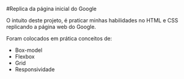 #Replica da página inicial do Google

O intuito deste projeto, é praticar minhas habilidades no HTML e CSS replicando a página web do Google.

Foram colocados em prática conceitos de:
* Box-model
* Flexbox
* Grid
* Responsividade 